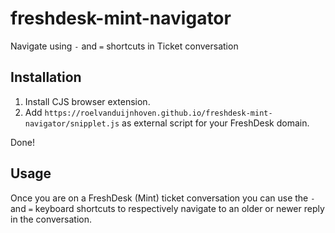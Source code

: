 # freshdesk-mint-navigator
Navigate using `-` and `=` shortcuts in Ticket conversation

## Installation

1. Install CJS browser extension.
2. Add `https://roelvanduijnhoven.github.io/freshdesk-mint-navigator/snipplet.js` as external script for your FreshDesk domain.

Done!

## Usage

Once you are on a FreshDesk (Mint) ticket conversation you can use the `-` and `=` keyboard shortcuts to respectively navigate to an older or newer reply in the conversation.

